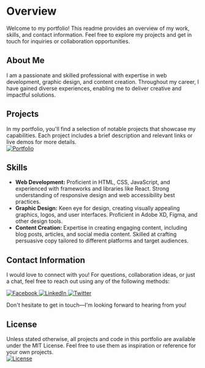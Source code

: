 # Overview

Welcome to my portfolio! This readme provides an overview of my work, skills, and contact information. Feel free to explore my projects and get in touch for inquiries or collaboration opportunities.

## About Me
I am a passionate and skilled professional with expertise in web development, graphic design, and content creation. Throughout my career, I have gained diverse experiences, enabling me to deliver creative and impactful solutions.

## Projects
<p>
In my portfolio, you'll find a selection of notable projects that showcase my capabilities. Each project includes a brief description and relevant links or live demos for more details.
<br>
<a href="https://cletsymedia.github.io/Prof-Portfolio/" target="_blank" rel="noopener noreferrer">
  <img alt="Portfolio" src="https://img.shields.io/badge/Portfolio?style=for-the-badge&logo=web">
</a>

</p>

## Skills
- **Web Development:** Proficient in HTML, CSS, JavaScript, and experienced with frameworks and libraries like React. Strong understanding of responsive design and web accessibility best practices.
- **Graphic Design:** Keen eye for design, creating visually appealing graphics, logos, and user interfaces. Proficient in Adobe XD, Figma, and other design tools.
- **Content Creation:** Expertise in creating engaging content, including blog posts, articles, and social media content. Skilled at crafting persuasive copy tailored to different platforms and target audiences.

## Contact Information
I would love to connect with you! For questions, collaboration ideas, or just a chat, feel free to reach out using any of the following methods:

<p align="left">
<!-- Facebook Badge -->
<a href="https://www.facebook.com/profile.php?id=100076488801469&mibextid=ZbWKwL">
  <img alt="Facebook" src="https://img.shields.io/badge/Facebook-%231877F2.svg?&style=for-the-badge&logo=facebook&logoColor=white" />
</a>

<!-- LinkedIn Badge -->
<a href="https://www.linkedin.com/in/cletussamuel">
  <img alt="LinkedIn" src="https://img.shields.io/badge/LinkedIn-%230077B5.svg?&style=for-the-badge&logo=linkedin&logoColor=white" />
</a>

<!-- Twitter Badge -->
<a href="https://twitter.com/cletsymedia">
  <img alt="Twitter" src="https://img.shields.io/badge/Twitter-%231DA1F2.svg?&style=for-the-badge&logo=twitter&logoColor=white" />
</a>
</p>

Don't hesitate to get in touch—I'm looking forward to hearing from you!

## License
<p>
Unless stated otherwise, all projects and code in this portfolio are available under the MIT License. Feel free to use them as inspiration or reference for your own projects.
<br>
<a href="https://github.com/CletsyMedia/Prof-Portfolio/blob/main/LICENSE">
  <img alt="License" src="https://img.shields.io/github/license/CletsyMedia/Prof-Portfolio?style=for-the-badge&logo=github">
</a>
</p>
